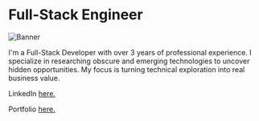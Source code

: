 # Full-Stack Engineer

![Banner](https://i.pinimg.com/originals/61/34/37/61343711f3f889060d37d07a309d2bd1.gif)

I'm a Full-Stack Developer with over 3 years of professional experience. I specialize in researching obscure and emerging technologies to uncover hidden opportunities. My focus is turning technical exploration into real business value.

LinkedIn [here.](https://www.linkedin.com/in/khosbilegt-bilegsaikhan-82929424b/)

Portfolio [here.](https://koso.dev/)
